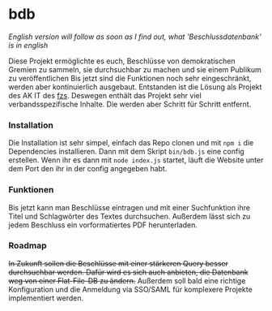 # bdb
 _English version will follow as soon as I find out, what 'Beschlussdatenbank' is in english_
 
 Diese Projekt ermöglichte es euch, Beschlüsse von demokratischen Gremien zu sammeln, sie durchsuchbar zu machen und sie einem Publikum zu veröffentlichen
 Bis jetzt sind die Funktionen noch sehr eingeschränkt, werden aber kontinuierlich ausgebaut. Entstanden ist die Lösung als Projekt des AK IT des [fzs](https://fzs.de). Deswegen enthält das Projekt sehr viel verbandsspezifische Inhalte. Die werden aber Schritt für Schritt entfernt.
 
 ### Installation
 Die Installation ist sehr simpel, einfach das Repo clonen und mit ```npm i``` die Dependencies installieren. Dann mit dem Skript ```bin/bdb.js``` eine config erstellen. Wenn ihr es dann mit ```node index.js``` startet, läuft die Website unter dem Port den ihr in der config angegeben habt.
 
 ### Funktionen
 Bis jetzt kann man Beschlüsse eintragen und mit einer Suchfunktion ihre Titel und Schlagwörter des Textes durchsuchen. Außerdem lässt sich zu jedem Beschluss ein vorformatiertes PDF herunterladen.
 
 ### Roadmap
 ~~In Zukunft sollen die Beschlüsse mit einer stärkeren Query besser durchsuchbar werden. Dafür wird es sich auch anbieten, die Datenbank weg von einer Flat-File-DB zu ändern.~~ Außerdem soll bald eine richtige Konfiguration und die Anmeldung via SSO/SAML für komplexere Projekte implementiert werden.
